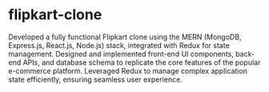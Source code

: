﻿# flipkart-clone
Developed a fully functional Flipkart clone using the MERN (MongoDB, Express.js, React.js, Node.js) stack, integrated with Redux for state management. Designed and implemented front-end UI components, back-end APIs, and database schema to replicate the core features of the popular e-commerce platform. Leveraged Redux to manage complex application state efficiently, ensuring seamless user experience. 